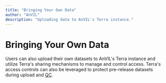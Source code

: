 ```yaml
---
title: "Bringing Your Own Data"
author: "AnVIL"
description: "Uploading data to AnVIL's Terra instance."
---
```


# Bringing Your Own Data
Users can also upload their own datasets to AnVIL's Terra instance and utilize Terra's sharing mechanisms to manage and control access. Terra's access controls can also be leveraged to protect pre-release datasets during upload and [QC](/data/data-submission#qc-and-processing).
